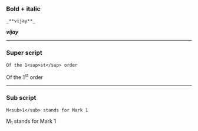 ### Bold + italic

```_**vijay**_```

_**vijay**_

---

### Super script

```Of the 1<sup>st</sup> order```

Of the 1<sup>st</sup> order

---

### Sub script
```M<sub>1</sub> stands for Mark 1```

M<sub>1</sub> stands for Mark 1
